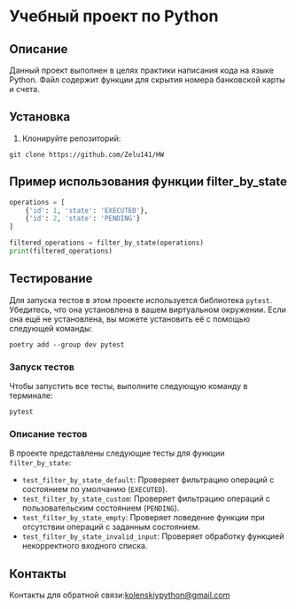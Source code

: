 # Учебный проект по Python
## Описание

Данный проект выполнен в целях практики написания кода на языке Python. Файл содержит функции для скрытия номера банковской карты и счета.

## Установка

1. Клонируйте репозиторий:
```
git clone https://github.com/Zelu141/HW
```
## Пример использования функции filter_by_state
```python
operations = [
    {'id': 1, 'state': 'EXECUTED'},
    {'id': 2, 'state': 'PENDING'}
]

filtered_operations = filter_by_state(operations)
print(filtered_operations)
```

## Тестирование

Для запуска тестов в этом проекте используется библиотека `pytest`. Убедитесь, что она установлена в вашем виртуальном окружении. Если она ещё не установлена, вы можете установить её с помощью следующей команды:
````commandline
poetry add --group dev pytest
````

### Запуск тестов

Чтобы запустить все тесты, выполните следующую команду в терминале:
```commandline
pytest
```

### Описание тестов

В проекте представлены следующие тесты для функции `filter_by_state`:

- `test_filter_by_state_default`: Проверяет фильтрацию операций с состоянием по умолчанию (`EXECUTED`).
- `test_filter_by_state_custom`: Проверяет фильтрацию операций с пользовательским состоянием (`PENDING`).
- `test_filter_by_state_empty`: Проверяет поведение функции при отсутствии операций с заданным состоянием.
- `test_filter_by_state_invalid_input`: Проверяет обработку функцией некорректного входного списка.

## Контакты
Контакты для обратной связи:[kolenskiypython@gmail.com](mailto:kolenskiypython@gmail.com)
